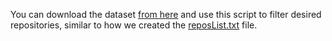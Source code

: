 You can download the dataset [from here](https://reporeapers.github.io) and use this script to filter desired repositories, similar to how we created the [reposList.txt](../reposList.txt) file.
